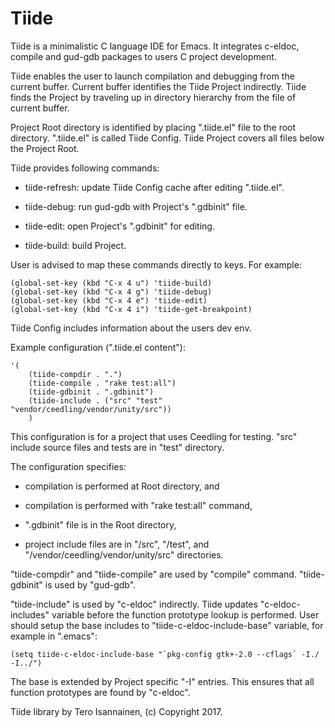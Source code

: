 # Tiide

Tiide is a minimalistic C language IDE for Emacs. It integrates
c-eldoc, compile and gud-gdb packages to users C project development.

Tiide enables the user to launch compilation and debugging from the
current buffer. Current buffer identifies the Tiide Project
indirectly. Tiide finds the Project by traveling up in directory
hierarchy from the file of current buffer.

Project Root directory is identified by placing ".tiide.el" file to
the root directory. ".tiide.el" is called Tiide Config. Tiide Project
covers all files below the Project Root.

Tiide provides following commands:

* tiide-refresh: update Tiide Config cache after editing ".tiide.el".

* tiide-debug: run gud-gdb with Project's ".gdbinit" file.

* tiide-edit: open Project's ".gdbinit" for editing.

* tiide-build: build Project.


User is advised to map these commands directly to keys. For example:

    (global-set-key (kbd "C-x 4 u") 'tiide-build)
    (global-set-key (kbd "C-x 4 g") 'tiide-debug)
    (global-set-key (kbd "C-x 4 e") 'tiide-edit)
    (global-set-key (kbd "C-x 4 i") 'tiide-get-breakpoint)

Tiide Config includes information about the users dev env.

Example configuration (".tiide.el content"):

    '(
        (tiide-compdir . ".")
        (tiide-compile . "rake test:all")
        (tiide-gdbinit . ".gdbinit")
        (tiide-include . ("src" "test" "vendor/ceedling/vendor/unity/src"))
        )

This configuration is for a project that uses Ceedling for
testing. "src" include source files and tests are in "test" directory.

The configuration specifies:

* compilation is performed at Root directory, and

* compilation is performed with "rake test:all" command,

* ".gdbinit" file is in the Root directory,

* project include files are in "<root>/src", "<root>/test", and
  "<root>/vendor/ceedling/vendor/unity/src" directories.

"tiide-compdir" and "tiide-compile" are used by "compile"
command. "tiide-gdbinit" is used by "gud-gdb".

"tiide-include" is used by "c-eldoc" indirectly. Tiide updates
"c-eldoc-includes" variable before the function prototype lookup is
performed. User should setup the base includes to
"tiide-c-eldoc-include-base" variable, for example in ".emacs":

    (setq tiide-c-eldoc-include-base "`pkg-config gtk+-2.0 --cflags` -I./ -I../")

The base is extended by Project specific "-I" entries. This ensures
that all function prototypes are found by "c-eldoc".


Tiide library by Tero Isannainen, (c) Copyright 2017.
